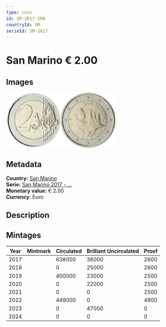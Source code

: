 ```yaml
---
type: coin
id: SM-2017-200
countryId: SM
serieId: SM-2017
---
```


# San Marino € 2.00

## Images

<img src="../../../Images/common-2007-200.webp" height="150" alt="Front image"><img src="Images/san marino-2017-200.webp" height="150" alt="Back image">

## Metadata

**Country:** [San Marino](../index.md)\
**Serie:** [San Marino 2017 - ...](index.md)\
**Monetary value:** € 2.00\
**Currency:** Euro

## Description

## Mintages

| Year | Mintmark | Circulated | Brilliant Uncirculated | Proof |
| ---- | -------- | ---------- | ---------------------- | ----- |
| 2017 |          | 638000     | 36000                  | 2600  |
| 2018 |          | 0          | 25000                  | 2600  |
| 2019 |          | 400000     | 23000                  | 2500  |
| 2020 |          | 0          | 22000                  | 2500  |
| 2021 |          | 0          | 0                      | 2500  |
| 2022 |          | 449000     | 0                      | 4800  |
| 2023 |          | 0          | 47000                  | 0     |
| 2024 |          | 0          | 0                      | 0     |
